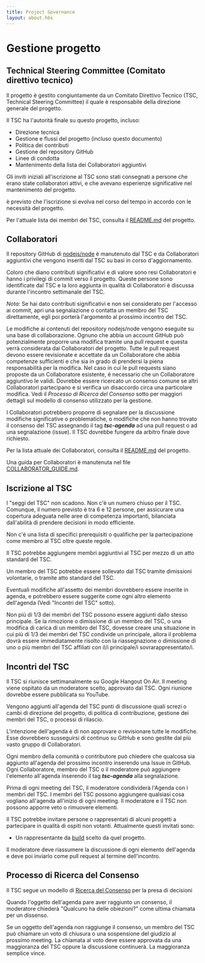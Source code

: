```yaml
---
title: Project Governance
layout: about.hbs
---
```

# Gestione progetto

## Technical Steering Committee (Comitato direttivo tecnico)

Il progetto è gestito congiuntamente da un Comitato Direttivo Tecnico (TSC, Technical Steering Committee) il quale è responsabile della direzione generale del progetto.

Il TSC ha l'autorità finale su questo progetto, incluso:

* Direzione tecnica
* Gestione e flussi del progetto (incluso questo documento)
* Politica dei contributi
* Gestione del repository GitHub
* Linee di condotta
* Mantenimento della lista dei Collaboratori aggiuntivi

Gli inviti iniziali all'iscrizione al TSC sono stati consegnati a persone che erano state collaboratori attivi, e che avevano esperienze significative nel mantenimento del progetto. 

è previsto che l'iscrizione si evolva nel corso del tempo in accordo con le necessità del progetto.

Per l'attuale lista dei membri del TSC, consulta il
[README.md](https://github.com/nodejs/node/blob/master/README.md#tsc-technical-steering-committee)
del progetto.

## Collaboratori

Il repository GitHub di [nodejs/node](https://github.com/nodejs/node) è manutenuto dal TSC e da Collaboratori aggiuntivi che vengono inseriti dal TSC su basi in corso d'aggiornamento.

Coloro che diano contributi significativi e di valore sono resi Collaboratori e hanno i privilegi di commit verso il progetto. Queste persone sono identificate dal TSC e la loro aggiunta in qualità di Collaboratori è discussa durante l'incontro settimanale del TSC.

_Nota:_ Se hai dato contributi significativi e non sei considerato per l'accesso ai commit, apri una segnalazione o contatta un membro del TSC direttamente, egli poi porterà l'argomento al prossimo incontro del TSC.

Le modifiche ai contenuti del repository nodejs/node vengono eseguite su una base di collaborazione.
Ognuno che abbia un account GitHub può potenzialmente proporre una modifica tramite una pull request e questa verrà considerata dai Collaboratori del progetto. Tutte le pull request devono essere revisionate e accettate da un Collaboratore che abbia competenze sufficienti e che sia in grado di prendersi la piena responsabilità per la modifica. Nel caso in cui le pull requests siano proposte da un Collaboratore esistente, è necessario che un Collaboratore aggiuntivo le validi.
Dovrebbe essere ricercato un consenso comune se altri Collaboratori partecipano e si verifica un disaccordo circa una particolare modifica. Vedi il _Processo di Ricerca del Consenso_ sotto per maggiori dettagli sul modello di consenso utilizzato per la gestione.

I Collaboratori potrebbero proporre di segnalare per la discussione modifiche significative o problematiche, o modifiche che non hanno trovato il consenso del TSC assegnando il tag ***tsc-agenda*** ad una pull request o ad una segnalazione (issue).
Il TSC dovrebbe fungere da arbitro finale dove richiesto.

Per la lista attuale dei Collaboratori, consulta il [README.md](https://github.com/nodejs/node/blob/master/README.md#current-project-team-members) del progetto.

Una guida per Collaboratori è manutenuta nel file [COLLABORATOR_GUIDE.md](https://github.com/nodejs/node/blob/master/COLLABORATOR_GUIDE.md).

## Iscrizione al TSC

I "seggi del TSC" non scadono. Non c'è un numero chiuso per il TSC. Comunque, il numero previsto è tra 6 e 12 persone, per assicurare una copertura adeguata nelle aree di competenza importanti, bilanciata dall'abilità di prendere decisioni in modo efficiente.

Non c'è una lista di specifici prerequisiti o qualifiche per la partecipazione come membro al TSC oltre queste regole.

Il TSC potrebbe aggiungere membri aggiuntivi al TSC per mezzo di un atto standard del TSC.

Un membro del TSC potrebbe essere sollevato dal TSC tramite dimissioni volontarie, o tramite atto standard del TSC.

Eventuali modifiche all'assetto dei membri dovrebbero essere inserite in agenda, e potrebbero essere suggerite come ogni altro elemento dell'agenda (Vedi "Incontri del TSC" sotto).

Non più di 1/3 dei membri del TSC possono essere aggiunti dallo stesso principale.
Se la rimozione o dimissione di un membro del TSC, o una modifica di carica di un membro del TSC, dovesse creare una situazione in cui più di 1/3 dei membri del TSC condivide un principale, allora il problema dovrà essere immediatamente risolto con la riassegnazione o dimissione di uno o più membri del TSC affiliati con il/i principale/i sovrarappresentato/i.

## Incontri del TSC

Il TSC si riunisce settimanalmente su Google Hangout On Air. Il meeting viene ospitato da un moderatore scelto, approvato dal TSC. Ogni riunione dovrebbe essere pubblicata su YouTube.

Vengono aggiunti all'agenda del TSC punti di discussione quali screzi o cambi di direzione del progetto, di politica di contribuzione, gestione dei membri del TSC, o processi di rilascio.

L'intenzione dell'agenda è di non approvare o revisionare tutte le modifiche.
Esse dovrebbero susseguirsi di continuo su GitHub e sono gestite dal più vasto gruppo di Collaboratori.

Ogni membro della comunità o contributore può chiedere che qualcosa sia aggiunto all'agenda del prossimo incontro inserendo una Issue in GitHub. Ogni Collaboratore, membro del TSC o il moderatore può aggiungere l'elemento all'agenda inserendo il tag ***tsc-agenda*** alla segnalazione.

Prima di ogni meeting del TSC, il moderatore condividerà l'Agenda con i membri del TSC. I membri del TSC possono aggiungere qualsiasi cosa vogliano all'agenda all'inizio di ogni meeting. Il moderatore e il TSC non possono apporre veto o rimuovere elementi.

Il TSC potrebbe invitare persone o rappresentati di alcuni progetti a partecipare in qualità di ospiti non votanti. Attualmente questi invitati sono:
 
* Un rappresentante da [build](https://github.com/node-forward/build)
  scelto da quel progetto.

Il moderatore deve riassumere la discussione di ogni elemento dell'agenda e deve poi inviarlo come pull request al termine dell'incontro. 

## Processo di Ricerca del Consenso

Il TSC segue un modello di [Ricerca del Consenso](http://en.wikipedia.org/wiki/Consensus-seeking_decision-making) per la presa di decisioni

Quando l'oggetto dell'agenda pare aver raggiunto un consenso, il moderatore chiederà "Qualcuno ha delle obiezioni?" come ultima chiamata per un dissenso.

Se un oggetto dell'agenda non raggiunge il consenso, un membro del TSC può chiamare un voto di chiusura o una sospensione del giudizio al prossimo meeting. La chiamata al voto deve essere approvata da una maggioranza del TSC oppure la discussione continuerà. La maggioranza semplice vince.
